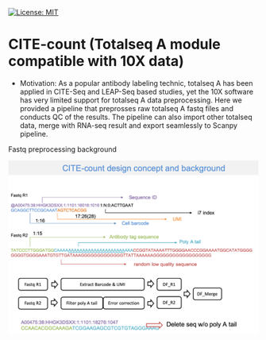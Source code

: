 [![License: MIT](https://img.shields.io/badge/License-MIT-yellow.svg)](https://opensource.org/licenses/MIT)

CITE-count (Totalseq A module compatible with 10X data)
============

* Motivation: As a popular antibody labeling technic, totalseq A has been applied in CITE-Seq and LEAP-Seq based studies, yet the 10X software has very limited support for totalseq A data preprocessing. Here we provided a pipeline that preprosses raw totalseq A fastq files and conducts QC of the results. The pipeline can also import other totalseq data, merge with RNA-seq result and export seamlessly to Scanpy pipeline.

Fastq preprocessing background

![alt text](./img/Pre_processing.png "Totalseq A 3' capture preprocessing")